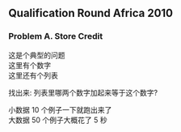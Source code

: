 ## Qualification Round Africa 2010
### Problem A. Store Credit

这是个典型的问题  
这里有个数字  
这里还有个列表  

找出来: 列表里哪两个数字加起来等于这个数字?  

小数据 10 个例子一下就跑出来了  
大数据 50 个例子大概花了 5 秒  









